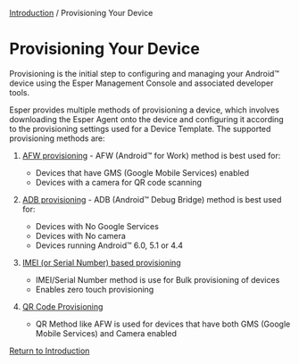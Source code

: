 [Introduction](../index.md) / Provisioning Your Device

# Provisioning Your Device


Provisioning is the initial step to configuring and managing your Android™ device using the Esper Management Console and associated developer tools.

Esper provides multiple methods of provisioning a device, which involves downloading the Esper Agent onto the device and configuring it according to the provisioning settings used for a Device Template. The supported provisioning methods are:

1.  [AFW provisioning](./afw-provisioning/index.md) - AFW (Android™ for Work) method is best used for:
    - Devices that have GMS (Google Mobile Services) enabled 
    - Devices with a camera for QR code scanning

2.  [ADB provisioning](./adb-provisioning/index.md) - ADB (Android™ Debug Bridge) method is best used for:
    - Devices with No Google Services 
    - Devices with No camera
    - Devices running  Android™ 6.0, 5.1 or 4.4

3.  [IMEI (or Serial Number) based provisioning](./imei-or-serial-number-based-provisioning/index.md) 
    - IMEI/Serial Number method is use for Bulk provisioning of devices
    - Enables zero touch provisioning

4.  [QR Code Provisioning ](./qr-code-provisioning/index.md)
    - QR Method like AFW is used for devices that have both GMS (Google Mobile Services) and Camera enabled 

[Return to Introduction](../index.md)
